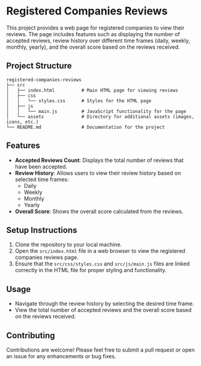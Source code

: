 # Registered Companies Reviews

This project provides a web page for registered companies to view their reviews. The page includes features such as displaying the number of accepted reviews, review history over different time frames (daily, weekly, monthly, yearly), and the overall score based on the reviews received.

## Project Structure

```
registered-companies-reviews
├── src
│   ├── index.html          # Main HTML page for viewing reviews
│   ├── css
│   │   └── styles.css      # Styles for the HTML page
│   ├── js
│   │   └── main.js         # JavaScript functionality for the page
│   └── assets              # Directory for additional assets (images, icons, etc.)
└── README.md               # Documentation for the project
```

## Features

- **Accepted Reviews Count**: Displays the total number of reviews that have been accepted.
- **Review History**: Allows users to view their review history based on selected time frames:
  - Daily
  - Weekly
  - Monthly
  - Yearly
- **Overall Score**: Shows the overall score calculated from the reviews.

## Setup Instructions

1. Clone the repository to your local machine.
2. Open the `src/index.html` file in a web browser to view the registered companies reviews page.
3. Ensure that the `src/css/styles.css` and `src/js/main.js` files are linked correctly in the HTML file for proper styling and functionality.

## Usage

- Navigate through the review history by selecting the desired time frame.
- View the total number of accepted reviews and the overall score based on the reviews received.

## Contributing

Contributions are welcome! Please feel free to submit a pull request or open an issue for any enhancements or bug fixes.